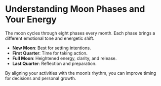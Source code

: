 # Understanding Moon Phases and Your Energy

The moon cycles through eight phases every month. Each phase brings a different emotional tone and energetic shift.  

- **New Moon**: Best for setting intentions.  
- **First Quarter**: Time for taking action.  
- **Full Moon**: Heightened energy, clarity, and release.  
- **Last Quarter**: Reflection and preparation.  

By aligning your activities with the moon’s rhythm, you can improve timing for decisions and personal growth.
